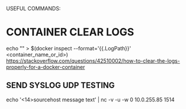 USEFUL COMMANDS:

# CONTAINER CLEAR LOGS
echo "" > $(docker inspect --format='{{.LogPath}}' <container_name_or_id>)
https://stackoverflow.com/questions/42510002/how-to-clear-the-logs-properly-for-a-docker-container


## SEND SYSLOG UDP TESTING

echo '<14>sourcehost message text' | nc -v -u -w 0 10.0.255.85 1514


